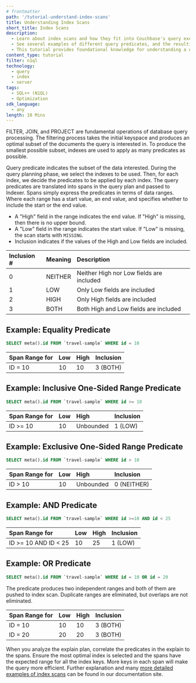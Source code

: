 ```yaml
---
# frontmatter
path: '/tutorial-understand-index-scans'
title: Understanding Index Scans
short_title: Index Scans
description:
  - Learn about index scans and how they fit into Couchbase's query execution
  - See several examples of different query predicates, and the resulting span ranges
  - This tutorial provides foundational knowledge for understanding a query's explain plan
content_type: tutorial
filter: n1ql
technology:
  - query
  - index
  - server
tags:
  - SQL++ (N1QL)
  - Optimization
sdk_language:
  - any
length: 10 Mins
---
```


FILTER, JOIN, and PROJECT are fundamental operations of database query processing. The filtering process takes the initial keyspace and produces an optimal subset of the documents the query is interested in. To produce the smallest possible subset, indexes are used to apply as many predicates as possible.

Query predicate indicates the subset of the data interested. During the query planning phase, we select the indexes to be used. Then, for each index, we decide the predicates to be applied by each index. The query predicates are translated into spans in the query plan and passed to Indexer. Spans simply express the predicates in terms of data ranges. Where each range has a start value, an end value, and specifies whether to include the start or the end value.

- A "High" field in the range indicates the end value. If "High" is missing, then there is no upper bound.
- A "Low" field in the range indicates the start value. If "Low" is missing, the scan starts with `MISSING`.
- Inclusion indicates if the values of the High and Low fields are included.

| Inclusion # | Meaning | Description                              |
| :---------- | :------ | :--------------------------------------- |
| 0           | NEITHER | Neither High nor Low fields are included |
| 1           | LOW     | Only Low fields are included             |
| 2           | HIGH    | Only High fields are included            |
| 3           | BOTH    | Both High and Low fields are included    |

## Example: Equality Predicate

```sql
SELECT meta().id FROM `travel-sample` WHERE id = 10
```

| Span Range for | Low | High | Inclusion |
| :------------- | :-- | :--- | :-------- |
| ID = 10        | 10  | 10   | 3 (BOTH)  |

## Example: Inclusive One-Sided Range Predicate

```sql
SELECT meta().id FROM `travel-sample` WHERE id >= 10
```

| Span Range for | Low | High      | Inclusion |
| :------------- | :-- | :-------- | :-------- |
| ID >= 10       | 10  | Unbounded | 1 (LOW)   |

## Example: Exclusive One-Sided Range Predicate

```sql
SELECT meta().id FROM `travel-sample` WHERE id > 10
```

| Span Range for | Low | High      | Inclusion   |
| :------------- | :-- | :-------- | :---------- |
| ID > 10        | 10  | Unbounded | 0 (NEITHER) |

## Example: AND Predicate

```sql
SELECT meta().id FROM `travel-sample` WHERE id >=10 AND id < 25
```

| Span Range for       | Low | High | Inclusion |
| :------------------- | :-- | :--- | :-------- |
| ID >= 10 AND ID < 25 | 10  | 25   | 1 (LOW)   |

## Example: OR Predicate

```sql
SELECT meta().id FROM `travel-sample` WHERE id = 10 OR id = 20
```

The predicate produces two independent ranges and both of them are pushed to index scan. Duplicate ranges are eliminated, but overlaps are not eliminated.

| Span Range for | Low | High | Inclusion |
| :------------- | :-- | :--- | :-------- |
| ID = 10        | 10  | 10   | 3 (BOTH)  |
| ID = 20        | 20  | 20   | 3 (BOTH)  |

When you analyze the explain plan, correlate the predicates in the explain to the spans. Ensure the most optimal index is selected and the spans have the expected range for all the index keys. More keys in each span will make the query more efficient. Further explanation and many [more detailed examples of index scans](https://docs.couchbase.com/server/current/learn/services-and-indexes/indexes/index-scans.html) can be found in our documentation site.
